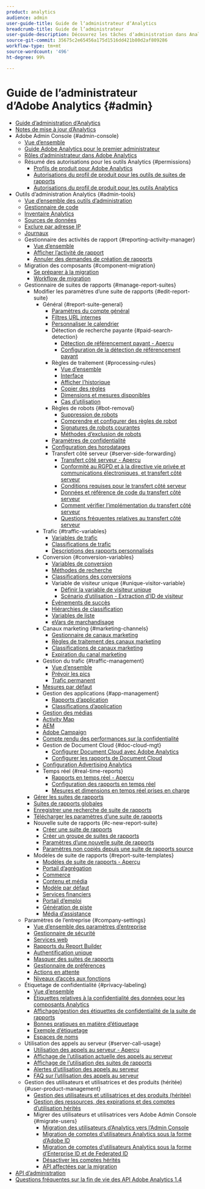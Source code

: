 ```yaml
---
product: analytics
audience: admin
user-guide-title: Guide de lʼadministrateur dʼAnalytics
breadcrumb-title: Guide de l’administrateur
user-guide-description: Découvrez les tâches dʼadministration dans Analytics, qui vous permettent entre autres de gérer les utilisateurs et les produits dans Experience Cloud Admin Console, de configurer des suites de rapports et bien plus encore.
source-git-commit: 35675c2e65456a175d1516dd421b80d2af809286
workflow-type: tm+mt
source-wordcount: '496'
ht-degree: 99%

---
```



# Guide de lʼadministrateur d’Adobe Analytics {#admin}

+ [Guide d’administration d’Analytics](home.md)
+ [Notes de mise à jour d’Analytics](https://experienceleague.adobe.com/fr/docs/analytics/release-notes/latest)
+ Adobe Admin Console {#admin-console}
   + [Vue d’ensemble](admin-console/home.md)
   + [Guide Adobe Analytics pour le premier administrateur](admin-console/first-admin-guide.md)
   + [Rôles d’administrateur dans Adobe Analytics](admin-console/admin-roles-in-analytics.md)
   + Résumé des autorisations pour les outils Analytics {#permissions}
      + [Profils de produit pour Adobe Analytics](admin-console/permissions/product-profile.md)
      + [Autorisations du profil de produit pour les outils de suites de rapports](admin-console/permissions/report-suite-tools.md)
      + [Autorisations du profil de produit pour les outils Analytics](admin-console/permissions/analytics-tools.md)
+ Outils d’administration Analytics {#admin-tools}
   + [Vue d’ensemble des outils d’administration](tools/c-admin-tools.md)
   + [Gestionnaire de code](tools/code-manager-admin.md)
   + [Inventaire Analytics](tools/analytics-inventory.md)
   + [Sources de données](tools/data-sources.md)
   + [Exclure par adresse IP](tools/exclude-ip.md)
   + [Journaux](tools/logs.md)
   + Gestionnaire des activités de rapport {#reporting-activity-manager}
      + [Vue d’ensemble](tools/reporting-activity-manager/reporting-activity-overview.md)
      + [Afficher l’activité de rapport](tools//reporting-activity-manager/reporting-activity.md)
      + [Annuler des demandes de création de rapports](tools/reporting-activity-manager/reporting-activity-cancel-requests.md)
   + Migration des composants {#component-migration}
      + [Se préparer à la migration](tools/component-migration/prepare-component-migration.md)
      + [Workflow de migration](tools/component-migration/component-migration.md)
   + Gestionnaire de suites de rapports {#manage-report-suites}
      + Modifier les paramètres d’une suite de rapports {#edit-report-suite}
         + Général {#report-suite-general}
            + [Paramètres du compte général](tools/manage-rs/edit-settings/general/general-acct-settings-admin.md)
            + [Filtres URL internes](tools/manage-rs/edit-settings/general/internal-url-filter-admin.md)
            + [Personnaliser le calendrier](tools/manage-rs/edit-settings/general/custom-calendar.md)
            + Détection de recherche payante {#paid-search-detection}
               + [Détection de référencement payant - Aperçu](tools/manage-rs/edit-settings/general/paid-search-detection/paid-search-detection.md)
               + [Configuration de la détection de référencement payant](tools/manage-rs/edit-settings/general/paid-search-detection/t-paid-search-detection.md)
            + Règles de traitement {#processing-rules}
               + [Vue d’ensemble](tools/manage-rs/edit-settings/general/processing-rules/pr-overview.md)
               + [Interface](tools/manage-rs/edit-settings/general/processing-rules/pr-interface.md)
               + [Afficher l’historique](tools/manage-rs/edit-settings/general/processing-rules/pr-view-history.md)
               + [Copier des règles](tools/manage-rs/edit-settings/general/processing-rules/pr-copy.md)
               + [Dimensions et mesures disponibles](tools/manage-rs/edit-settings/general/processing-rules/pr-variables.md)
               + [Cas d’utilisation](tools/manage-rs/edit-settings/general/processing-rules/pr-use-cases.md)
            + Règles de robots {#bot-removal}
               + [Suppression de robots](tools/manage-rs/edit-settings/general/bot-removal/bot-removal.md)
               + [Comprendre et configurer des règles de robot](tools/manage-rs/edit-settings/general/bot-removal/bot-rules.md)
               + [Signatures de robots courantes](tools/manage-rs/edit-settings/general/bot-removal/bot-signatures.md)
               + [Méthodes d’exclusion de robots](tools/manage-rs/edit-settings/general/bot-removal/bot-exclusion-methods.md)
            + [Paramètres de confidentialité](tools/manage-rs/edit-settings/general/privacy-settings.md)
            + [Configuration des horodatages](tools/manage-rs/edit-settings/general/timestamp-configuration.md)
            + Transfert côté serveur {#server-side-forwarding}
               + [Transfert côté serveur - Aperçu](tools/manage-rs/edit-settings/general/c-server-side-forwarding/ssf.md)
               + [Conformité au RGPD et à la directive vie privée et communications électroniques, et transfert côté serveur](tools/manage-rs/edit-settings/general/c-server-side-forwarding/ssf-gdpr.md)
               + [Conditions requises pour le transfert côté serveur](tools/manage-rs/edit-settings/general/c-server-side-forwarding/ssf-requirements.md)
               + [Données et référence de code du transfert côté serveur](tools/manage-rs/edit-settings/general/c-server-side-forwarding/ssf-reference.md)
               + [Comment vérifier l’implémentation du transfert côté serveur](tools/manage-rs/edit-settings/general/c-server-side-forwarding/ssf-verify.md)
               + [Questions fréquentes relatives au transfert côté serveur](tools/manage-rs/edit-settings/general/c-server-side-forwarding/ssf-faq.md)
         + Trafic {#traffic-variables}
            + [Variables de trafic](tools/manage-rs/edit-settings/c-traffic-variables/traffic-var.md)
            + [Classifications de trafic](tools/manage-rs/edit-settings/c-traffic-variables/traffic-classifications.md)
            + [Descriptions des rapports personnalisés](tools/manage-rs/edit-settings/c-traffic-variables/custom-desc-admin.md)
         + Conversion {#conversion-variables}
            + [Variables de conversion](tools/manage-rs/edit-settings/conversion-var-admin/conversion-var-admin.md)
            + [Méthodes de recherche](tools/manage-rs/edit-settings/conversion-var-admin/finding-methods.md)
            + [Classifications des conversions](tools/manage-rs/edit-settings/conversion-var-admin/conversion-classifications.md)
            + Variable de visiteur unique {#unique-visitor-variable}
               + [Définir la variable de visiteur unique](tools/manage-rs/edit-settings/conversion-var-admin/unique-visitor-variable-admin/t-unique-visitor-variable.md)
               + [Scénario d’utilisation - Extraction d’ID de visiteur](tools/manage-rs/edit-settings/conversion-var-admin/unique-visitor-variable-admin/extract-visitorids-usecase.md)
            + [Événements de succès](tools/manage-rs/edit-settings/conversion-var-admin/c-success-events/success-event.md)
            + [Hiérarchies de classification](tools/manage-rs/edit-settings/conversion-var-admin/classification-hierarchies.md)
            + [Variables de liste](tools/manage-rs/edit-settings/conversion-var-admin/list-var-admin.md)
            + [eVars de marchandisage](tools/manage-rs/edit-settings/conversion-var-admin/merchandising-evars.md)
         + Canaux marketing {#marketing-channels}
            + [Gestionnaire de canaux marketing](tools/manage-rs/edit-settings/marketing-channels/c-channels.md)
            + [Règles de traitement des canaux marketing](tools/manage-rs/edit-settings/marketing-channels/c-rules.md)
            + [Classifications de canaux marketing](tools/manage-rs/edit-settings/marketing-channels/classifications-mchannel.md)
            + [Expiration du canal marketing](tools/manage-rs/edit-settings/marketing-channels/visitor-engagement.md)
         + Gestion du trafic {#traffic-management}
            + [Vue d’ensemble](tools/manage-rs/edit-settings/c-traffic-management/traffic-management.md)
            + [Prévoir les pics](tools/manage-rs/edit-settings/c-traffic-management/t-traffic-schedule-spike.md)
            + [Trafic permanent](tools/manage-rs/edit-settings/c-traffic-management/t-traffic-permanent.md)
         + [Mesures par défaut](tools/manage-rs/edit-settings/default-metrics.md)
         + Gestion des applications {#app-management}
            + [Rapports d’application](tools/manage-rs/edit-settings/app-reporting.md)
            + [Classifications d’application](tools/manage-rs/edit-settings/app-classifications.md)
         + [Gestion des médias](tools/manage-rs/edit-settings/media-management.md)
         + [Activity Map](tools/manage-rs/edit-settings/activity-map.md)
         + [AEM](tools/manage-rs/edit-settings/adobe-experience-manager.md)
         + [Adobe Campaign](tools/manage-rs/edit-settings/adobe-campaign.md)
         + [Compte rendu des performances sur la confidentialité](tools/manage-rs/edit-settings/privacy-reporting.md)
         + Gestion de Document Cloud {#doc-cloud-mgt}
            + [Configurer Document Cloud avec Adobe Analytics](tools/manage-rs/edit-settings/document-cloud-mgt.md)
            + [Configurer les rapports de Document Cloud](tools/manage-rs/edit-settings/document-cloud-config.md)
         + [Configuration Advertising Analytics](tools/manage-rs/edit-settings/advertising-analytics-config.md)
         + Temps réel {#real-time-reports}
            + [Rapports en temps réel - Aperçu](tools/manage-rs/edit-settings/realtime/realtime.md)
            + [Configuration des rapports en temps réel](tools/manage-rs/edit-settings/realtime/t-realtime-admin.md)
            + [Mesures et dimensions en temps réel prises en charge](tools/manage-rs/edit-settings/realtime/realtime-metrics.md)
      + [Gérer les suites de rapports](tools/manage-rs/report-suites-admin.md)
      + [Suites de rapports globales](tools/manage-rs/rollup-report-suite.md)
      + [Enregistrer une recherche de suite de rapports](tools/manage-rs/t-report-suite-saved-search.md)
      + [Télécharger les paramètres d’une suite de rapports](tools/manage-rs/t-download-rs-settings.md)
      + Nouvelle suite de rapports {#c-new-report-suite}
         + [Créer une suite de rapports](tools/manage-rs/new-rs/t-create-a-report-suite.md)
         + [Créer un groupe de suites de rapports](tools/manage-rs/new-rs/t-create-rs-group.md)
         + [Paramètres d’une nouvelle suite de rapports](tools/manage-rs/new-rs/new-report-suite.md)
         + [Paramètres non copiés depuis une suite de rapports source](tools/manage-rs/new-rs/settings-not-copied-from-rs.md)
      + Modèles de suite de rapports {#report-suite-templates}
         + [Modèles de suite de rapports - Aperçu](tools/manage-rs/rs-templates/report-suite-templates.md)
         + [Portail d’agrégation](tools/manage-rs/rs-templates/aggregator-portal.md)
         + [Commerce](tools/manage-rs/rs-templates/commerce-admin.md)
         + [Contenu et média](tools/manage-rs/rs-templates/content-media.md)
         + [Modèle par défaut](tools/manage-rs/rs-templates/default-rs-template.md)
         + [Services financiers](tools/manage-rs/rs-templates/financial-services.md)
         + [Portail d’emploi](tools/manage-rs/rs-templates/job-portal.md)
         + [Génération de piste](tools/manage-rs/rs-templates/lead-generation.md)
         + [Média d’assistance](tools/manage-rs/rs-templates/support-media.md)
   + Paramètres de l’entreprise {#company-settings}
      + [Vue d’ensemble des paramètres d’entreprise](tools/company/c-company-settings.md)
      + [Gestionnaire de sécurité](tools/company/security-manager.md)
      + [Services web](tools/company/web-services-admin.md)
      + [Rapports du Report Builder](tools/company/report-builder-reports-admin.md)
      + [Authentification unique](tools/company/single-signon-admin.md)
      + [Masquer des suites de rapports](tools/company/c-hide-report-suites.md)
      + [Gestionnaire de préférences](tools/company/preferences-manager.md)
      + [Actions en attente](tools/company/pending-actions-admin.md)
      + [Niveaux d’accès aux fonctions](tools/company/feature-access-levels.md)
   + Étiquetage de confidentialité {#privacy-labeling}
      + [Vue d’ensemble](tools/privacy-labeling/labeling-overview.md)
      + [Étiquettes relatives à la confidentialité des données pour les composants Analytics](tools/privacy-labeling/labels.md)
      + [Affichage/gestion des étiquettes de confidentialité de la suite de rapports](tools/privacy-labeling/view-settings.md)
      + [Bonnes pratiques en matière d’étiquetage](tools/privacy-labeling/best-practices.md)
      + [Exemple d’étiquetage](tools/privacy-labeling/examples.md)
      + [Espaces de noms](tools/privacy-labeling/namespaces.md)
   + Utilisation des appels au serveur {#server-call-usage}
      + [Utilisation des appels au serveur - Aperçu](tools/server-call-usage/overage-overview.md)
      + [Affichage de l’utilisation actuelle des appels au serveur](tools/server-call-usage/server-call-usage-dashboard.md)
      + [Affichage de l’utilisation des suites de rapports](tools/server-call-usage/report-suite-usage.md)
      + [Alertes d’utilisation des appels au serveur](tools/server-call-usage/scu-alerts.md)
      + [FAQ sur l’utilisation des appels au serveur](tools/server-call-usage/overage-faq.md)
   + Gestion des utilisateurs et utilisatrices et des produits (héritée) {#user-product-management}
      + [Gestion des utilisateurs et utilisatrices et des produits (héritée)](tools/user-management/user-management.md)
      + [Gestion des ressources, des expirations et des comptes d’utilisation hérités](tools/user-management/users-assets.md)
      + Migrer des utilisateurs et utilisatrices vers Adobe Admin Console {#migrate-users}
         + [Migration des utilisateurs d’Analytics vers l’Admin Console](tools/user-management/user-migration/c-migration-tool.md)
         + [Migration de comptes d’utilisateurs Analytics sous la forme d’Adobe ID](tools/user-management/user-migration/t-migrate-users.md)
         + [Migration de comptes d’utilisateurs Analytics sous la forme d’Enterprise ID et de Federated ID](tools/user-management/user-migration/migrate-enterprise.md)
         + [Désactiver les comptes hérités](tools/user-management/user-migration/t-disable-legacy-login.md)
         + [API affectées par la migration](tools/user-management/user-migration/developer.md)
+ [API d’administration](c-admin-api/c-admin-api.md)
+ [Questions fréquentes sur la fin de vie des API Adobe Analytics 1.4](c-admin-api/c-admin-14-api-eol.md)

